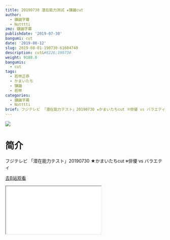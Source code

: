 ```yaml
---
title: 20190730 潜在能力测试 ★镰鼬cut
author:
  - 鎌鼬字幕
  - Notttti
zmz: 鎌鼬字幕
publishdate: '2019-07-30'
bangumi: cut
date: '2019-08-12'
slug: 2019-08-01-190730-61604740
description: cut&#8226;190730
weight: 9188.0
bangumis:
  - cut
tags:
  - 若林正恭
  - かまいたち
  - 镰鼬
  - 若林
categories:
  - 鎌鼬字幕
  - Notttti
brief: フジテレビ 「潜在能力テスト」20190730 ★かまいたちcut ※俳優 vs バラエティ
---
```

![](https://raw.githubusercontent.com/tcgriffith/owaraisite/master/static/tmpimg/b718dd99d38f54324d8b7e02849c85ae11c56273.jpg.480.jpg)
# 简介  
フジテレビ
「潜在能力テスト」20190730 ★かまいたちcut
※俳優 vs バラエティ  

[去B站观看](https://www.bilibili.com/video/av61604740/)
<div class ="resp-container"><iframe class="testiframe" src="//player.bilibili.com/player.html?aid=61604740"", scrolling="no", allowfullscreen="true" > </iframe></div> 
